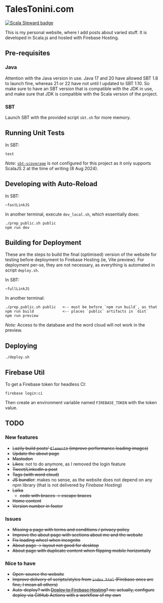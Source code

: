 # TalesTonini.com
[![Scala Steward badge](https://img.shields.io/badge/Scala_Steward-helping-blue.svg?style=flat&logo=data:image/png;base64,iVBORw0KGgoAAAANSUhEUgAAAA4AAAAQCAMAAAARSr4IAAAAVFBMVEUAAACHjojlOy5NWlrKzcYRKjGFjIbp293YycuLa3pYY2LSqql4f3pCUFTgSjNodYRmcXUsPD/NTTbjRS+2jomhgnzNc223cGvZS0HaSD0XLjbaSjElhIr+AAAAAXRSTlMAQObYZgAAAHlJREFUCNdNyosOwyAIhWHAQS1Vt7a77/3fcxxdmv0xwmckutAR1nkm4ggbyEcg/wWmlGLDAA3oL50xi6fk5ffZ3E2E3QfZDCcCN2YtbEWZt+Drc6u6rlqv7Uk0LdKqqr5rk2UCRXOk0vmQKGfc94nOJyQjouF9H/wCc9gECEYfONoAAAAASUVORK5CYII=)](https://scala-steward.org)

This is my personal website, where I add posts about varied stuff. It is developed in Scala.js and hosted with Firebase
Hosting.

## Pre-requisites

### Java

Attention with the Java version in use.  Java 17 and 20 have allowed SBT 1.8 to launch fine, whereas 21 or 22 have not
until I updated to SBT 1.10.  So make sure to have an SBT version that is compatible with the JDK in use, and make sure
that JDK is compatible with the Scala version of the project.

### SBT

Launch SBT with the provided script `sbt.sh` for more memory.

## Running Unit Tests

In SBT:

    test

*Note:* [`sbt-scoverage`](https://github.com/scoverage/sbt-scoverage) is not configured for this project as it only
supports ScalaJS 2 at the time of writing (8 Aug 2024).

## Developing with Auto-Reload

In SBT:

    ~fastLinkJS

In another terminal, execute `dev_local.sh`, which essentially does:

    ./prep_public.sh public
    npm run dev

## Building for Deployment

These are the steps to build the final (optimised) version of the website for testing before deployment to Firebase
Hosting (ie, Vite preview).  For deployment per-se, they are not necessary, as everything is automated in script
`deploy.sh`.

In SBT:

    ~fullLinkJS

In another terminal:

    ./prep_public.sh public   <-- must be before `npm run build`, as that
    npm run build             <-- places `public` artifacts in `dist`
    npm run preview

*Note:* Access to the database and the word cloud will not work in the preview.

## Deploying

    ./deploy.sh

## Firebase Util

To get a Firebase token for headless CI:

    firebase login:ci

Then create an environment variable named `FIREBASE_TOKEN` with the token value.

## TODO

### New features
- ~~Lazily build posts' `Element`s (improve performance loading images)~~
- ~~Update the about page~~
- ~~Mastodon~~
- ~~Likes~~: not to do anymore, as I removed the login feature
- ~~Tweet/LinkedIn a post~~
- ~~Tags (with word cloud)~~
- ~~JS bundler~~: makes no sense, as the website does not depend on any npm library (that is not delivered by *Firebase
Hosting*)
- ~~Laika~~
  - ~~code with braces -> escape braces~~
- ~~Home content~~
- ~~Version number in footer~~

### Issues
- ~~Missing a page with terms and conditions / privacy policy~~
- ~~Improve the about page with sections about me and the website~~
- ~~Fix loading wheel when incognito~~
- ~~About page -> layout not good for desktop~~
- ~~About page with duplicate content when flipping mobile horizontally~~

### Nice to have
- ~~Open-source the website~~
- ~~Improve delivery of scripts/styles from `index.html` (Firebase ones are fine, I mean all others)~~
- ~~Auto-deploy? with [Deploy to Firebase Hosting](https://github.com/marketplace/actions/deploy-to-firebase-hosting)?
no; actually, configure deploy via GitHub Actions with a workflow of my own~~
